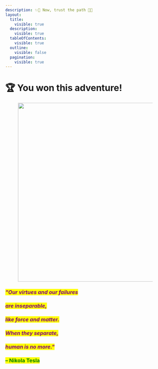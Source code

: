 ```yaml
---
description: ✨🌹 Now, trust the path 🌹✨
layout:
  title:
    visible: true
  description:
    visible: true
  tableOfContents:
    visible: true
  outline:
    visible: false
  pagination:
    visible: true
---
```


# 🏆 You won this adventure!

<figure><img src="../../../../../.gitbook/assets/pexels-btgl-♡-19254259.jpg" alt="" width="563"><figcaption></figcaption></figure>

### _<mark style="color:purple;">"Our virtues and our failures</mark>_&#x20;

### _<mark style="color:purple;">are inseparable,</mark>_&#x20;

### _<mark style="color:purple;">like force and matter.</mark>_&#x20;

### _<mark style="color:purple;">When they separate,</mark>_&#x20;

### _<mark style="color:purple;">human is no more."</mark>_&#x20;

### <mark style="color:green;">– Nikola Tesla</mark>
